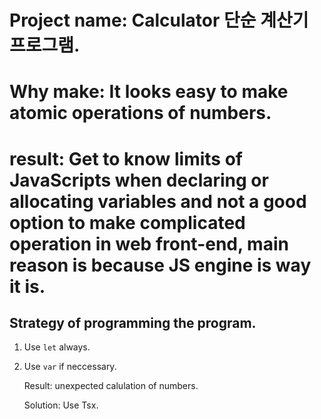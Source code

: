 # Project name: Calculator 단순 계산기 프로그램.

# Why make: It looks easy to make atomic operations of numbers.

# result: Get to know limits of JavaScripts when declaring or allocating variables and not a good option to make complicated operation in web front-end, main reason is because JS engine is way it is.

## Strategy of programming the program.

1. Use ```let``` always.
2. Use ```var``` if neccessary.

   Result: unexpected calulation of numbers.

   Solution: Use Tsx.

